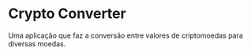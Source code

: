 # Crypto Converter
 Uma aplicação que faz a conversão entre valores de criptomoedas para diversas moedas.
